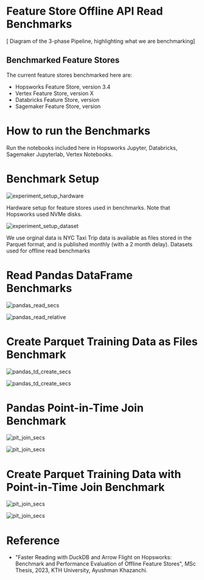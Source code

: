 # Feature Store Offline API Read Benchmarks

[ Diagram of the 3-phase Pipeline, highlighting what we are benchmarking]


## Benchmarked Feature Stores

The current feature stores benchmarked here are:

 * Hopsworks Feature Store, version 3.4
 * Vertex Feature Store, version X
 * Databricks Feature Store, version
 * Sagemaker Feature Store, version 

# How to run the Benchmarks

Run the notebooks included here in Hopsworks Jupyter, Databricks, Sagemaker Jupyterlab, Vertex Notebooks.


# Benchmark Setup

![experiment_setup_hardware](./images/fs-offline-experiment-setup-hardware.png)

Hardware setup for feature stores used in benchmarks. Note that Hopsworks used NVMe disks.

![experiment_setup_dataset](./images/fs-offline-read-dataset.png)

We use orginal data is NYC Taxi Trip data is available as files stored in the Parquet format, and is published monthly (with a 2 month delay).
Datasets used for offline read benchmarks

# Read Pandas DataFrame Benchmarks

![pandas_read_secs](./images/fs-offline-pandas-read-throughput-secs.png)


![pandas_read_relative](./images/fs-offline-pandas-read-throughput-relative.png)


# Create Parquet Training Data as Files Benchmark

![pandas_td_create_secs](./images/fs-offline-td-write-throughput-secs.png)


![pandas_td_create_secs](./images/fs-offline-td-write-throughput-relative.png)


# Pandas Point-in-Time Join Benchmark

![pit_join_secs](./images/fs-offline-pit-join-pandas-throughput-secs.png)


![pit_join_secs](./images/fs-offline-pit-join-pandas-throughput-relative.png)


# Create Parquet Training Data with Point-in-Time Join Benchmark

![pit_join_secs](./images/fs-offline-pit-join-td-throughput-secs.png)


![pit_join_secs](./images/fs-offline-pit-join-td-throughput-relative.png)


# Reference

 * "Faster Reading with DuckDB and Arrow Flight on Hopsworks: Benchmark and Performance Evaluation of Offline Feature Stores", MSc Thesis, 2023, KTH University,  Ayushman Khazanchi.

